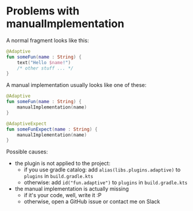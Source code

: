 # Problems with manualImplementation

A normal fragment looks like this:

```kotlin
@Adaptive
fun someFun(name : String) {
    text("Hello $name!")
    /* other stuff ... */
}
```

A manual implementation usually looks like one of these:

```kotlin
@Adaptive
fun someFun(name : String) {
    manualImplementation(name)
}

@AdaptiveExpect
fun someFunExpect(name : String) {
    manualImplementation(name)
}
```

Possible causes:

* the plugin is not applied to the project:
  * if you use gradle catalog: add `alias(libs.plugins.adaptive)` to `plugins` in `build.gradle.kts`
  * otherwise: add `id("fun.adaptive")` to `plugins` in `build.gradle.kts`
* the manual implementation is actually missing
  * if it's your code, well, write it :P
  * otherwise, open a GitHub issue or contact me on Slack